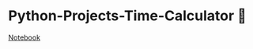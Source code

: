 # Python-Projects-Time-Calculator 🐍

[Notebook](https://github.com/natnew/Python-Projects-Time-Calculator/blob/main/time_calculator%20(copy).py)
